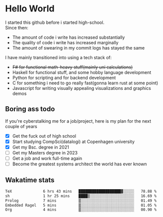 # Hello World

I started this github before i started high-school.  
Since then:
- The amount of code i write has increased substantially
- The quality of code i write has increased marginally
- The amount of swearing in my commit logs has stayed the same

I have mainly transitioned into using a tech stack of:
- ~~F# for functional math-heavy stuff(mainly uni calculations)~~
- Haskell for functional stuff, and some hobby language development
- Python for scripting and for backend development
- C for something i need to go really fast(gonna learn rust at some point)
- Javascript for writing visually appealing visualizations and graphics demos

## Boring ass todo
If you're cyberstalking me for a job/project, here is my plan for the next couple of years
- [x] Get the fuck out of high school
- [x] Start studying CompSci(datalogi) at Copenhagen university
- [x] Get my Bsc. degree in 2021
- [ ] Get my Masters degree in 2023
- [ ] Get a job and work full-time again
- [ ] Become the greatest systems architect the world has ever known

## Wakatime stats
<!--START_SECTION:waka-->

```txt
TeX              6 hrs 43 mins   ███████████████████▓░░░░░   78.88 %
sh               1 hr 25 mins    ████▒░░░░░░░░░░░░░░░░░░░░   16.69 %
Prolog           7 mins          ▒░░░░░░░░░░░░░░░░░░░░░░░░   01.49 %
Embedded Ragel   5 mins          ▒░░░░░░░░░░░░░░░░░░░░░░░░   01.05 %
Org              4 mins          ▒░░░░░░░░░░░░░░░░░░░░░░░░   00.90 %
```

<!--END_SECTION:waka-->
